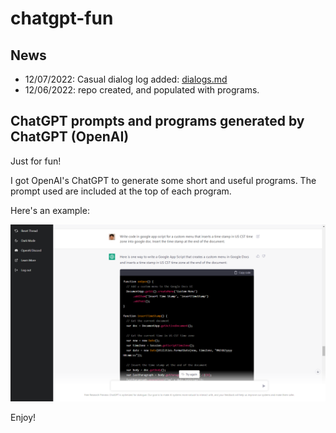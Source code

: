 # chatgpt-fun

## News

* 12/07/2022: Casual dialog log added: [dialogs.md](dialogs.md) 
* 12/06/2022: repo created, and populated with programs.

## ChatGPT prompts and programs generated by ChatGPT (OpenAI)

Just for fun!

I got OpenAI's ChatGPT to generate some short and useful programs. The prompt used are included at the top of each program.

Here's an example:

![example session](example-session.png)

Enjoy!
